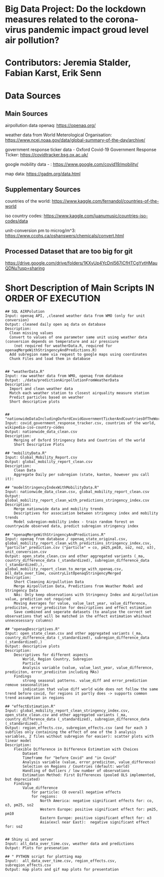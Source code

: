 # Big Data Project: Do the lockdown measures related to the corona-virus pandemic impact groud level air pollution? 
# Contributors: Jeremia Stalder, Fabian Karst, Erik Senn

# Data Sources

## Main Sources
airpollution data openaq: https://openaq.org/

weather data from World Meterological Organisation: https://www.ncei.noaa.gov/data/global-summary-of-the-day/archive/ 

government response ticker data - Oxford Covid-19 Government Response Ticker: https://covidtracker.bsg.ox.ac.uk/

google mobility data - : https://www.google.com/covid19/mobility/

map data: https://gadm.org/data.html

## Supplementary Sources
countries of the world: https://www.kaggle.com/fernandol/countries-of-the-world

iso country codes: https://www.kaggle.com/juanumusic/countries-iso-codes/data

unit-conversion pm to microg/m^3: https://www.ccohs.ca/oshanswers/chemicals/convert.html

## Processed Dataset that are too big for git
https://drive.google.com/drive/folders/1KXyUp4YcDnI567iCfHTCgYvtHMauQDNu?usp=sharing

# Short Description of Main Scripts IN ORDER OF EXECUTION

	  
	## SQL AIRPolution 
	Input: openaq API, ,cleaned weather data from WMO (only for unit conversion)
	Output: cleaned daily open aq data on database
	Description:
	  Clean missing values
	  Convert to values of one parameter same unit using weather data (conversion depends on temperature and air pressiure
		(not required for weatherData.R, required for openaqMergeWithStringencyAndPredictions.R)
	  Add subregion name via request to google maps using coordinates
	  Chunk Files and load them in database
	

	## "weatherData.R"
	Input: raw weather data from WMO, openaq from database
	Output: ./data/predictionAirpollutionFromWeatherData
	Description:
	  Import and clean weather data
	  Match each weather station to closest airquality measure station
	  Predict particles based on weather
	  Short descriptive plots


	## "nationwideDataIncludingOxfordCovidGovernmentTickerAndCountriesOfTheWorld.R" 
	Input: covid_government_response_tracker.csv, countries of the world, wikipedia-iso-country-codes
	Output: nationwide_data_clean.csv
	Description:
		Merging of Oxford Stringency Data and Countries of the world
		Short Descriptive Plots

	## "mobilityData.R"
	Input: Global_Mobility_Report.csv
	Output: global_mobility_report_clean.csv
	Description:
		Clean Data
		Aggregate Daily per subregion (state, kanton, however you call it):
		
	## "modelStringencyIndexWithMobilityData.R"
	Input: nationwide_data_clean.csv, global_mobility_report_clean.csv
	Output: global_mobility_report_clean_with_predictions_stringency_index.csv
	Description:
		Merge nationwide data and mobility trends
		Descriptives for association between stringency index and mobility trends
		Model subregion-mobility index - train random forest on countrywide observed data, predict subregion stringency index

	## "openaqMergeWithStringencyAndPredictions.R"
	Input: openaq from database / openaq_state_original.csv, global_mobility_report_clean_with_predictions_stringency_index.csv, "particle"_prediction.csv ("particle" = co, pm25,pm10, so2, no2, o3), unit_conversion.csv 
	Output: open_state_clean.csv and other aggregated variants (_ma, country_difference_data (_standardized), subregion_difference_data (_standardized),), global_mobility_report_clean_to_merge_with_openaq.csv, all_data_over_time, countryListOpenaqStringencyMerged
	Description:
		Short Cleaning Airpullution Data
		Merge Airpollution Data, Predictions from Weather Model and Stringency Data
		NAs: Only keep observations with Stringency Index and Airpollution value, prediction not required
		Moving Averages for value, value_last_year, value_difference, prediciton, error_prediciton for descriptives and effect estimation
		Save combined and seperate datasets (to analyse the correct set observations that will be matched in the effect estimation whichout unnecesessary columns)
		
	## "openaqDescriptives.R"
	Input: open_state_clean.csv and other aggregated variants (_ma, country_difference_data (_standardized), subregion_difference_data (_standardized),)
	Output: descriptive plots
	Description:
		Descriptives for different aspects
			World, Region Country, Subregion
			Particle
			Analysis variable (value, value_last_year, value_difference, prediciton, error_prediciton including MAs)
		Findings 
			strong seasonal patterns. value_diff and error_prediction remove seasonalities
			indication that value diff world wide does not follow the same trend before covid, for regions it partly does -> supports common trend assumption in regions
		
	## "effectEstimation.R"
	Input: global_mobility_report_clean_stringency_index.csv, open_state_clean.csv and other aggregated variants (_ma, country_difference_data (_standardized), subregion_difference_data (_standardized),)
	Output: region_effects.csv, subregion_effects.csv (and for each 3 subfiles only containing the effect of one of the 3 analysis variables, 2 files without subregion for easier): scatter plots with linear model
	Description: 
		Flexible Difference in Difference Estimation with Choices
			Dataset
			Timeframe for "before Covid" and "in Covid"
			Analysis variable (value, error_prediciton, value_difference)
			Selection on Regions / Countries (default: world)
			Handling of Outliers / low number of observations 
			Estimation Method: First Differences (pooled OLS implemented, but depreciated)
		Findings
			Value_difference
				for particle: CO overall negative effects
				for regions:
					North America: negative significant effects for: co, o3, pm25, so2
					Western Europe: positive significant effect for: pm25, pm10
					Eastern Europe: positive significant effect for: o3
					Asia(excl near East):  negative significant effect for: so2
	
	
	## Shiny ui and server 
	Input: all_data_over_time.csv, weather data and predictions
	Output: Plots for presenation

	## " PYTHON script for plotting map
	Input:  all_data_over_time.csv, region_effects.csv, subregion_effects.csv
	Output: map plots and gif map plots	for presentation







